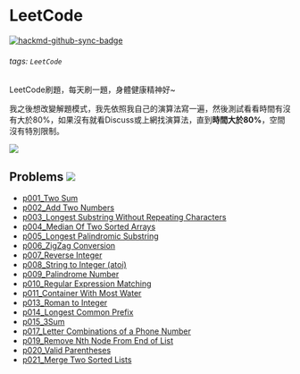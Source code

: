# LeetCode

[![hackmd-github-sync-badge](https://hackmd.io/9fuzTIuSQk-pVIN_TM2qAA/badge)](https://hackmd.io/9fuzTIuSQk-pVIN_TM2qAA)

###### tags: `LeetCode`

LeetCode刷題，每天刷一題，身體健康精神好~

我之後想改變解題模式，我先依照我自己的演算法寫一遍，然後測試看看時間有沒有大於80%，如果沒有就看Discuss或上網找演算法，直到**時間大於80%**，空間沒有特別限制。

![](https://i.imgur.com/WF4PW9v.png)

## Problems ![](https://img.shields.io/badge/Solved-18-blue)
* [p001_Two Sum](https://github.com/AndyChiangSH/LeetCode/tree/master/Problem/p001_TwoSum)
* [p002_Add Two Numbers](https://github.com/AndyChiangSH/LeetCode/tree/master/Problem/p002_AddTwoNumbers)
* [p003_Longest Substring Without Repeating Characters](https://github.com/AndyChiangSH/LeetCode/tree/master/Problem/p003_LongestSubstringWithoutRepeatingCharacters)
* [p004_Median Of Two Sorted Arrays](https://github.com/AndyChiangSH/LeetCode/tree/master/Problem/p004_MedianOfTwoSortedArrays)
* [p005_Longest Palindromic Substring](https://github.com/AndyChiangSH/LeetCode/tree/master/Problem/p005_LongestPalindromicSubstring)
* [p006_ZigZag Conversion](https://github.com/AndyChiangSH/LeetCode/tree/master/Problem/p006_ZigZagConversion)
* [p007_Reverse Integer](https://github.com/AndyChiangSH/LeetCode/tree/master/Problem/p007_ReverseInteger)
* [p008_String to Integer (atoi)](https://github.com/AndyChiangSH/LeetCode/tree/master/Problem/p008_StringToInteger)
* [p009_Palindrome Number](https://github.com/AndyChiangSH/LeetCode/tree/master/Problem/p009_PalindromeNumber)
* [p010_Regular Expression Matching](https://github.com/AndyChiangSH/LeetCode/tree/master/Problem/p010_RegularExpressionMatching)
* [p011_Container With Most Water](https://github.com/AndyChiangSH/LeetCode/tree/master/Problem/p011_ContainerWithMostWater)
* [p013_Roman to Integer](https://github.com/AndyChiangSH/LeetCode/tree/master/Problem/p013_RomanToInteger)
* [p014_Longest Common Prefix](https://github.com/AndyChiangSH/LeetCode/tree/master/Problem/p014_LongestCommonPrefix)
* [p015_3Sum](https://github.com/AndyChiangSH/LeetCode/tree/master/Problem/p015_3Sum)
* [p017_Letter Combinations of a Phone Number](https://github.com/AndyChiangSH/LeetCode/tree/master/Problem/p017_LetterCombinationsOfAPhoneNumber)
* [p019_Remove Nth Node From End of List](https://github.com/AndyChiangSH/LeetCode/tree/master/Problem/p019_RemoveNthNodeFromEndOfList)
* [p020_Valid Parentheses](https://github.com/AndyChiangSH/LeetCode/tree/master/Problem/p020_ValidParentheses)
* [p021_Merge Two Sorted Lists](https://github.com/AndyChiangSH/LeetCode/tree/master/Problem/p021_MergeTwoSortedLists)
